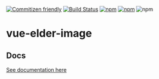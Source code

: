 [![Commitizen friendly](https://img.shields.io/badge/commitizen-friendly-brightgreen.svg)](http://commitizen.github.io/cz-cli/)
[![Build Status](https://travis-ci.org/ElderAS/vue-elder-image.svg?branch=master&style=flat-square)](https://travis-ci.org/ElderAS/vue-elder-image)
[![npm](https://img.shields.io/npm/dt/vue-elder-image.svg?style=flat-square)](https://www.npmjs.com/package/vue-elder-image)
[![npm](https://img.shields.io/npm/v/vue-elder-image.svg?style=flat-square)](https://www.npmjs.com/package/vue-elder-image)
![npm](https://img.shields.io/npm/l/vue-elder-image.svg?style=flat-square)

# vue-elder-image

## Docs

[See documentation here](https://elderas.github.io/vue-elder/components/image.html)

